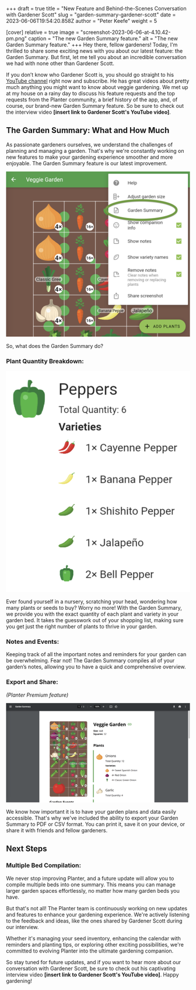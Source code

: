 +++
draft = true
title = "New Feature and Behind-the-Scenes Conversation with Gardener Scott"
slug = "garden-summary-gardener-scott"
date = 2023-06-06T19:54:20.858Z
author = "Peter Keefe"
weight = 5

[cover]
relative = true
image = "screenshot-2023-06-06-at-4.10.42-pm.png"
caption = "The new Garden Summary feature."
alt = "The new Garden Summary feature."
+++
Hey there, fellow gardeners! Today, I'm thrilled to share some exciting news with you about our latest feature: the Garden Summary. But first, let me tell you about an incredible conversation we had with none other than Gardener Scott. 

If you don’t know who Gardener Scott is, you should go straight to his [YouTube channel](https://www.youtube.com/@GardenerScott) right now and subscribe. He has great videos about pretty much anything you might want to know about veggie gardening. We met up at my house on a rainy day to discuss his feature requests and the top requests from the Planter community, a brief history of the app, and, of course, our brand-new Garden Summary feature. So be sure to check out the interview video **\[insert link to Gardener Scott's YouTube video]**.

## The Garden Summary: What and How Much

As passionate gardeners ourselves, we understand the challenges of planning and managing a garden. That's why we're constantly working on new features to make your gardening experience smoother and more enjoyable. The Garden Summary feature is our latest improvement. 

![Screenshot showing how to access the Garden Summary view.](screenshot-2023-06-06-at-4.09.15-pm.png "You can find the new Garden Summary by tapping the ⋮ symbol while viewing any garden.")

So, what does the Garden Summary do? 

### Plant Quantity Breakdown:

![Screenshot of the Garden Summary plant quantity view.](screenshot-2023-06-06-at-4.10.59-pm.png "The Garden Summary shows exactly how many of each plant you've got in a bed, and breaks it down by variety.")

Ever found yourself in a nursery, scratching your head, wondering how many plants or seeds to buy? Worry no more! With the Garden Summary, we provide you with the exact quantity of each plant and variety in your garden bed. It takes the guesswork out of your shopping list, making sure you get just the right number of plants to thrive in your garden.

### Notes and Events:

Keeping track of all the important notes and reminders for your garden can be overwhelming. Fear not! The Garden Summary compiles all of your garden’s notes, allowing you to have a quick and comprehensive overview.

### Export and Share: 

*(Planter Premium feature)*

![The downloaded Garden Summary PDF.](screenshot-2023-06-06-at-4.57.38-pm.png "Sometimes you just need your plan on physical paper, and that's okay 🖨️.")

We know how important it is to have your garden plans and data easily accessible. That's why we've included the ability to export your Garden Summary to PDF or CSV format. You can print it, save it on your device, or share it with friends and fellow gardeners. 

## Next Steps

### Multiple Bed Compilation:

We never stop improving Planter, and a future update will allow you to compile multiple beds into one summary. This means you can manage larger garden spaces effortlessly, no matter how many garden beds you have.

But that's not all! The Planter team is continuously working on new updates and features to enhance your gardening experience. We're actively listening to the feedback and ideas, like the ones shared by Gardener Scott during our interview.

Whether it's managing your seed inventory, enhancing the calendar with reminders and planting tips, or exploring other exciting possibilities, we're committed to evolving Planter into the ultimate gardening companion. 

So stay tuned for future updates, and if you want to hear more about our conversation with Gardener Scott, be sure to check out his captivating interview video **\[insert link to Gardener Scott's YouTube video]**. Happy gardening!